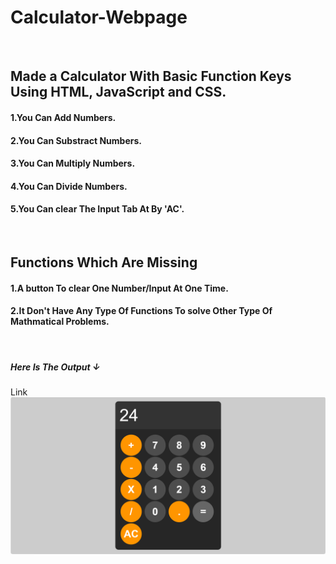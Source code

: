 <h1>Calculator-Webpage</h1>
<br/>
<h2>Made a Calculator With Basic Function Keys Using HTML, JavaScript and CSS.</h2>
<h4>1.You Can Add Numbers.</h4>
<h4>2.You Can Substract Numbers.</h4>
<h4>3.You Can Multiply Numbers. </h4>
<h4>4.You Can Divide Numbers.</h4>
<h4>5.You Can clear The Input Tab At By 'AC'.</h4>
<br/>
<h2>Functions Which Are Missing</h2>
<h4>1.A button To clear One Number/Input At One Time.</h4>
<h4>2.It Don't Have Any Type Of Functions To solve Other Type Of Mathmatical Problems.</h4>
<br/>
<h5>Here Is The Output	&darr;</h5>
<a href="https://jadhavsau777.github.io/Calculator-Webpage/" style="text-decoration:none;">Link</a>
<img src="img/Screenshot 2024-06-20 120133.png" alt="Image Showing How It Looks On Browser">
